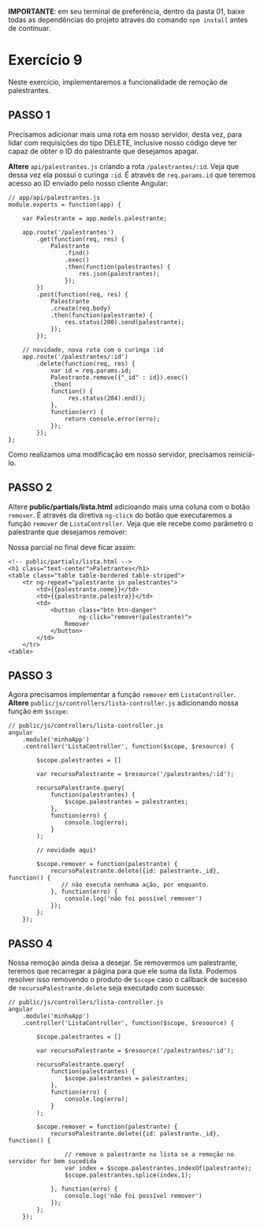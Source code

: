 **IMPORTANTE**: em seu terminal de preferência, dentro da pasta 01, baixe todas as dependências do projeto através do comando `npm install` antes de continuar.

# Exercício 9

Neste exercício, implementaremos a funcionalidade de remoção de palestrantes.

## PASSO 1

Precisamos adicionar mais uma rota em nosso servidor, desta vez, para lidar com requisições do tipo DELETE, inclusive nosso código deve ter capaz de obter o ID do palestrante que desejamos apagar.

**Altere** `api/palestrantes.js` criando a rota `/palestrantes/:id`. Veja que dessa vez ela possui o curinga `:id`. É através de `req.params.id` que teremos acesso ao ID enviado pelo nosso cliente Angular: 

```
// app/api/palestrantes.js
module.exports = function(app) {
    
    var Palestrante = app.models.palestrante;
    
    app.route('/palestrantes')
        .get(function(req, res) {
            Palestrante
                .find()
                .exec()
                .then(function(palestrantes) {
                    res.json(palestrantes);     
                });
        })
        .post(function(req, res) {
            Palestrante
            .create(req.body)
            .then(function(palestrante) {
                res.status(200).send(palestrante);
            });
        });
    
    // novidade, nova rota com o curinga :id
    app.route('/palestrantes/:id')
        .delete(function(req, res) {
            var id = req.params.id;
            Palestrante.remove({"_id" : id}).exec()
            .then(
            function() {
                 res.status(204).end(); 
            }, 
            function(err) {
                return console.error(erro);
            });
        });
};
```

Como realizamos uma modificação em nosso servidor, precisamos reiniciá-lo.

## PASSO 2
Altere **public/partials/lista.html** adicioando mais uma coluna com o botão `remover`. É através da diretiva `ng-click` do botão que executaremos a função `remover` de `ListaController`. Veja que ele recebe como parâmetro o palestrante que desejamos remover:

Nossa parcial no final deve ficar assim:

```
<!-- public/partials/lista.html -->
<h1 class="text-center">Paletrantes</h1>
<table class="table table-bordered table-striped">
    <tr ng-repeat="palestrante in palestrantes">
        <td>{{palestrante.nome}}</td>
        <td>{{palestrante.palestra}}</td>
        <td>
            <button class="btn btn-danger" 
                    ng-click="remover(palestrante)">
                Remover
            </button>
        </td>
    </tr>
<table>
```

## PASSO 3

Agora precisamos implementar a função `remover` em `ListaController`.
**Altere** `public/js/controllers/lista-controller.js` adicionando nossa função em `$scope`:

```
// public/js/controllers/lista-controller.js
angular
    .module('minhaApp')
    .controller('ListaController', function($scope, $resource) {

        $scope.palestrantes = []

        var recursoPalestrante = $resource('/palestrantes/:id');

        recursoPalestrante.query(
            function(palestrantes) {
                $scope.palestrantes = palestrantes;
            }, 
            function(erro) {
                console.log(erro);
            }
        );  
        
        // novidade aqui! 

        $scope.remover = function(palestrante) {
            recursoPalestrante.delete({id: palestrante._id}, function() {
               // não executa nenhuma ação, por enquanto.
            }, function(erro) {
                console.log('não foi possível remover')
            }); 
        };        
    });
```

## PASSO 4
Nossa remoção ainda deixa a desejar. Se removermos um palestrante, teremos que recarregar a página para que ele suma da lista. Podemos resolver isso removendo o produto de `$scope` caso o callback de sucesso de `recursoPalestrante.delete` seja executado com sucesso:

```
// public/js/controllers/lista-controller.js
angular
    .module('minhaApp')
    .controller('ListaController', function($scope, $resource) {

        $scope.palestrantes = []

        var recursoPalestrante = $resource('/palestrantes/:id');

        recursoPalestrante.query(
            function(palestrantes) {
                $scope.palestrantes = palestrantes;
            }, 
            function(erro) {
                console.log(erro);
            }
        );  

        $scope.remover = function(palestrante) {
            recursoPalestrante.delete({id: palestrante._id}, function() {

                // remove o palestrante na lista se a remoção no servidor for bem sucedida
                var index = $scope.palestrantes.indexOf(palestrante);
                $scope.palestrantes.splice(index,1);

            }, function(erro) {
                console.log('não foi possível remover')
            }); 
        };        
    });
